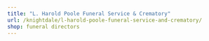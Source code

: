 ```yaml
---
title: "L. Harold Poole Funeral Service & Crematory"
url: /knightdale/l-harold-poole-funeral-service-and-crematory/
shop: funeral directors
---
```

